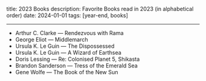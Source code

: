 title: 2023 Books
description: Favorite Books read in 2023 (in alphabetical order)
date: 2024-01-01
tags: [year-end, books]

---

- Arthur C. Clarke — Rendezvous with Rama	
- George Eliot — Middlemarch
- Ursula K. Le Guin — The Dispossessed
- Ursula K. Le Guin — A Wizard of Earthsea
- Doris Lessing — Re: Colonised Planet 5, Shikasta
- Brandon Sanderson — Tress of the Emerald Sea
- Gene Wolfe — The Book of the New Sun
